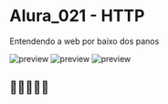 # Alura_021 - HTTP 
Entendendo a web por baixo dos panos

![preview](https://7h14g0d.github.io/Alura_021/imagens/print01.png)
![preview](https://7h14g0d.github.io/Alura_021/imagens/print02.png)
![preview](https://7h14g0d.github.io/Alura_021/imagens/Certificado.png)

## 💙💙💙💙💙
